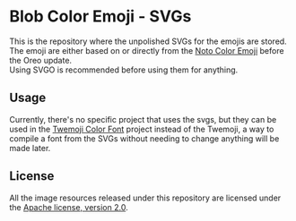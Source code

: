 # Blob Color Emoji - SVGs
This is the repository where the unpolished SVGs for the emojis are stored.<br>
The emoji are either based on or directly from the [Noto Color Emoji](https://github.com/googlei18n/noto-emoji/) before the Oreo update.<br>
Using SVGO is recommended before using them for anything.<br>

## Usage
Currently, there's no specific project that uses the svgs, but they can be used in the [Twemoji Color Font](https://github.com/eosrei/twemoji-color-font) project instead of the Twemoji, a way to compile a font from the SVGs without needing to change anything will be made later.

## License
All the image resources released under this repository are licensed under the [Apache license, version 2.0](./LICENSE).